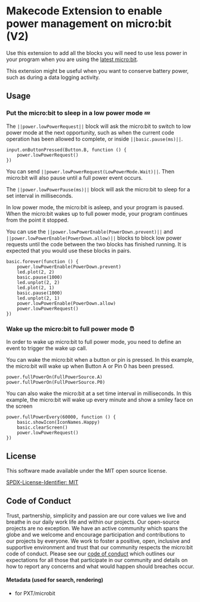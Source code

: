 # Makecode Extension to enable power management on micro:bit (V2)

Use this extension to add all the blocks you will need to use less power in your program when you are using the [latest micro:bit](https://microbit.org/new-microbit/).

This extension might be useful when you want to conserve battery power, such as during a data logging activity.


## Usage

### Put the micro:bit to sleep in a low power mode 💤

The ``||power.lowPowerRequest||`` block will ask the micro:bit to switch to low power mode at the next opportunity, such as when the current code operation has been allowed to complete, or inside ``||basic.pause(ms)||``.

```blocks
input.onButtonPressed(Button.B, function () {
    power.lowPowerRequest()
})
```

You can send ``||power.lowPowerRequest(LowPowerMode.Wait)||``. Then micro:bit will also pause until a full power event occurs.

The ``||power.lowPowerPause(ms)||`` block will ask the micro:bit to sleep for a set interval in milliseconds.

In low power mode, the micro:bit is asleep, and your program is paused. When the micro:bit wakes up to full power mode, your program continues from the point it stopped.

You can use the ``||power.lowPowerEnable(PowerDown.prevent)||`` and ``||power.lowPowerEnable(PowerDown.allow)||`` blocks to block low power requests until the code between the two blocks has finished running. It is expected that you would use these blocks in pairs.

```blocks
basic.forever(function () {
    power.lowPowerEnable(PowerDown.prevent)
    led.plot(2, 2)
    basic.pause(1000)
    led.unplot(2, 2)
    led.plot(2, 1)
    basic.pause(1000)
    led.unplot(2, 1)
    power.lowPowerEnable(PowerDown.allow)
    power.lowPowerRequest()
})
```

### Wake up the micro:bit to full power mode ⏰

In order to wake up micro:bit to full power mode, you need to define an event to trigger the wake up call.

You can wake the micro:bit when a button or pin is pressed. In this example, the micro:bit will wake up when Button A or Pin 0 has been pressed.

```blocks
power.fullPowerOn(FullPowerSource.A)
power.fullPowerOn(FullPowerSource.P0)
```

You can also wake the micro:bit at a set time interval in milliseconds. In this example, the micro:bit will wake up every minute and show a smiley face on the screen

```blocks
power.fullPowerEvery(60000, function () {
    basic.showIcon(IconNames.Happy)
    basic.clearScreen()
    power.lowPowerRequest()
})
```

## License
This software made available under the MIT open source license.

[SPDX-License-Identifier: MIT](/LICENSE)

## Code of Conduct

Trust, partnership, simplicity and passion are our core values we live and breathe in our daily work life and within our projects. Our open-source projects are no exception. We have an active community which spans the globe and we welcome and encourage participation and contributions to our projects by everyone. We work to foster a positive, open, inclusive and supportive environment and trust that our community respects the micro:bit code of conduct. Please see our [code of conduct](https://www.microbit.org/safeguarding/) which outlines our expectations for all those that participate in our community and details on how to report any concerns and what would happen should breaches occur.

#### Metadata (used for search, rendering)

* for PXT/microbit
<script src="https://makecode.com/gh-pages-embed.js"></script><script>makeCodeRender("{{ site.makecode.home_url }}", "{{ site.github.owner_name }}/{{ site.github.repository_name }}");</script>
